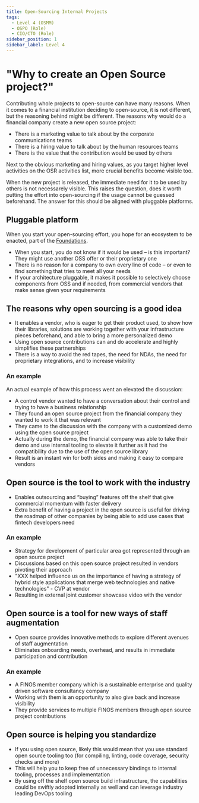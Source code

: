 ```yaml
---
title: Open-Sourcing Internal Projects
tags: 
  - Level 4 (OSMM)
  - OSPO (Role)
  - CIO/CTO (Role)
sidebar_position: 1
sidebar_label: Level 4
---
```


# "Why to create an Open Source project?"

Contributing whole projects to open-source can have many reasons. When it comes to a financial institution deciding to open-source, it is not different, but the reasoning behind might be different. The reasons why would do a financial company create a new open source project:

 * There is a marketing value to talk about by the corporate communications teams
 * There is a hiring value to talk about by the human resources teams
 * There is the value that the contribution would be used by others

Next to the obvious marketing and hiring values, as you target higher level activities on the OSR activities list, more crucial benefits become visible too.

When the new project is released, the immediate need for it to be used by others is not necessarely visible. This raises the question, does it worth putting the effort into open-sourcing if the usage cannot be guessed beforehand. The answer for this should be aligned with pluggable platforms.

## Pluggable platform

When you start your open-sourcing effort, you hope for an ecosystem to be enacted, part of the [Foundations](../Level-3/Foundations).

 * When you start, you do not know if it would be used – is this important? They might use another OSS offer or their proprietary one
 * There is no reason for a company to own every line of code – or even to find something that tries to meet all your needs
 * If your architecture pluggable, it makes it possible to selectively choose components from OSS and if needed, from commercial vendors that make sense given your requirements

## The reasons why open sourcing is a good idea

 * It enables a vendor, who is eager to get their product used, to show how their libraries, solutions are working together with your infrastructure pieces beforehand, and able to bring a more personalized demo
 * Using open source contributions can and do accelerate and highly simplifies these partnerships
 * There is a way to avoid the red tapes, the need for NDAs, the need for proprietary integrations, and to increase visibility

### An example

An actual example of how this process went an elevated the discussion:

 * A control vendor wanted to have a conversation about their control and trying to have a business relationship
 * They found an open source project from the financial company they wanted to work it that was relevant
 * They came to the discussion with the company with a customized demo using the open source project
 * Actually during the demo, the financial company was able to take their demo and use internal tooling to elevate it further as it had the compatibility due to the use of the open source library
 * Result is an instant win for both sides and making it easy to compare vendors

## Open source is the tool to work with the industry

 * Enables outsourcing and “buying” features off the shelf that give commercial momentum with faster delivery
 * Extra benefit of having a project in the open source is useful for driving the roadmap of other companies by being able to add use cases that fintech developers need

### An example

 * Strategy for development of particular area got represented through an open source project
 * Discussions based on this open source project resulted in vendors pivoting their approach
  * "XXX helped influence us on the importance of having a strategy of hybrid style applications that merge web technologies and native technologies" - CVP at vendor
 * Resulting in external joint customer showcase video with the vendor

## Open source is a tool for new ways of staff augmentation

 * Open source provides innovative methods to explore different avenues of staff augmentation
 * Eliminates onboarding needs, overhead, and results in immediate participation and contribution

### An example

 * A FINOS member company which is a sustainable enterprise and quality driven software consultancy company
 * Working with them is an opportunity to also give back and increase visibility
 * They provide services to multiple FINOS members through open source project contributions

## Open source is helping you standardize

 * If you using open source, likely this would mean that you use standard open source tooling too (for compiling, linting, code coverage, security checks and more)
 * This will help you to keep free of unnecessary bindings to internal tooling, processes and implementation
 * By using off the shelf open source build infrastructure, the capabilities could be swiftly adopted internally as well and can leverage industry leading DevOps tooling


